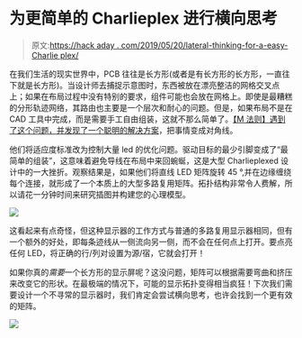 # 为更简单的 Charlieplex 进行横向思考

> 原文:[https://hack aday . com/2019/05/20/lateral-thinking-for-a-easy-Charlie plex/](https://hackaday.com/2019/05/20/lateral-thinking-for-an-easier-charlieplex/)

在我们生活的现实世界中，PCB 往往是长方形(或者是有长方形的长方形，一直往下就是长方形)。当设计师去捕捉示意图时，东西被放在漂亮整洁的网格交叉点上；如果在布局过程中没有特别的要求，组件可能也会放在网格上。即使是最糟糕的分形轨迹网络，其路由也主要是一个层次和耐心的问题。但是，如果布局不是在 CAD 工具中完成，而是需要手工自由组装，这就不那么简单了。[【M 法则】遇到了这个问题，并发现了一个聪明的解决方案](http://crawlingrobotfortress.blogspot.com/2019/02/led-multiplexing-layouts-for-hand.html)，把事情变成对角线。

他们将适应度标准改为控制大量 led 的优化问题。驱动目标的最少引脚变成了“最简单的组装”，这意味着避免导线在布局中来回蜿蜒，这是大型 Charlieplexed 设计中的一大挫折。观察结果是，如果他们将直线 LED 矩阵旋转 45 °,并在边缘缠绕每个连接，就形成了一个本质上的大型多路复用矩阵。拓扑结构非常令人费解，所以请花一分钟时间来研究插图并构建您的心理模型。

![](../Images/d89b32bd6a7fa486bf9705853bc97ebe.png)

这看起来有点奇怪，但这种显示器的工作方式与普通的多路复用显示器相同，但有一个额外的好处，即每条迹线从一侧流向另一侧，而不会在任何点上打开。要点亮任何 LED，将正确的行/列对设置为源/宿，它就会打开！

如果你真的*需要*一个长方形的显示屏呢？这没问题，矩阵可以根据需要弯曲和挤压来改变它的形状。在最极端的情况下，可能的显示拓扑变得相当疯狂！下次我们需要设计一个不寻常的显示器时，我们肯定会尝试横向思考，也许会找到一个更有效的矩阵。

![](../Images/4b660b84084d4042ca30dd2cc10b364c.png)